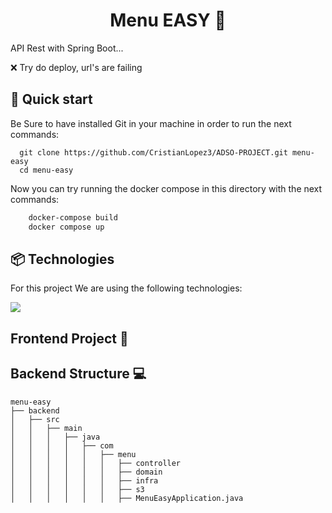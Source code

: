 <h1 align="center"> Menu EASY  🍱 </h1>

API Rest with Spring Boot...

:x: Try do deploy, url's are failing

## 🚀 Quick start

Be Sure to have installed Git in your machine in order to run the next commands:
```shell
  git clone https://github.com/CristianLopez3/ADSO-PROJECT.git menu-easy
  cd menu-easy 
```

Now you can try running the docker compose in this directory with the next commands:
```dockerfile
    docker-compose build
    docker compose up
```

## 📦 Technologies
For this project We are using the following technologies:
<div>
    <img src="https://skillicons.dev/icons?i=react,tailwindcss,spring,typescript,java,mysql,aws,docker"/>
</div>


## Frontend Project 📱




## Backend Structure 💻
```shell
menu-easy
├── backend
│   ├── src
│   │   ├── main
│   │   │   ├── java
│   │   │   │   ├── com
│   │   │   │   │   ├── menu
│   │   │   │   │   │   ├── controller
│   │   │   │   │   │   ├── domain
│   │   │   │   │   │   ├── infra
│   │   │   │   │   │   ├── s3
│   │   │   │   │   │   ├── MenuEasyApplication.java

